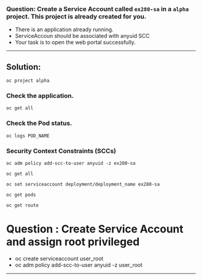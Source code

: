 
### Question: Create a Service Account called `ex280-sa` in a `alpha` project. This project is already created for you.
- There is an application already running.
- ServiceAccoun should be associated with anyuid SCC
- Your task is to open the web portal successfully.
---

## Solution:
```
oc project alpha
```

### Check the application.
```
oc get all
```

### Check the Pod status.
```
oc logs POD_NAME
```
### Security Context Constraints (SCCs)
```
oc adm policy add-scc-to-user anyuid -z ex280-sa
```
```
oc get all
```
```
oc set serviceaccount deployment/deployment_name ex280-sa
```
```
oc get pods
```
```
oc get route
```


# Question : Create Service Account and assign root  privileged
- oc create serviceaccount  user_root
- oc adm policy add-scc-to-user  anyuid  -z user_root
---
